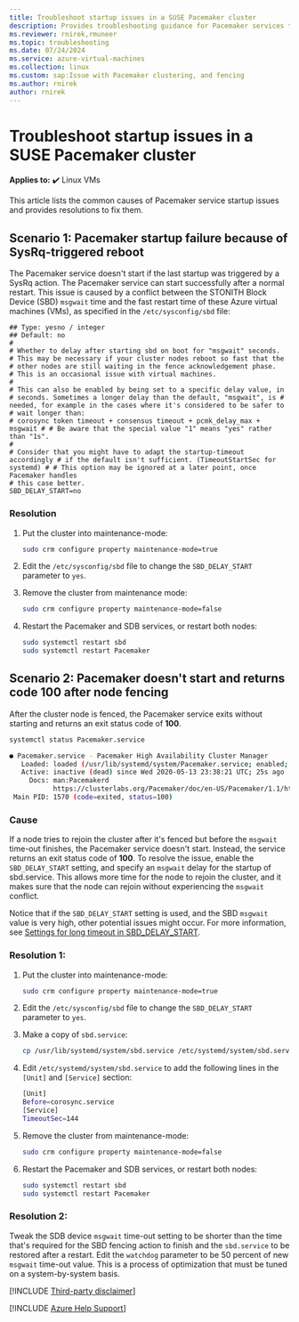 ```yaml
---
title: Troubleshoot startup issues in a SUSE Pacemaker cluster
description: Provides troubleshooting guidance for Pacemaker services that don't start
ms.reviewer: rnirek,rmuneer
ms.topic: troubleshooting
ms.date: 07/24/2024
ms.service: azure-virtual-machines
ms.collection: linux
ms.custom: sap:Issue with Pacemaker clustering, and fencing
ms.author: rnirek
author: rnirek
---
```


# Troubleshoot startup issues in a SUSE Pacemaker cluster

**Applies to:** :heavy_check_mark: Linux VMs

This article lists the common causes of Pacemaker service startup issues and provides resolutions to fix them.

## Scenario 1: Pacemaker startup failure because of SysRq-triggered reboot

The Pacemaker service doesn't start if the last startup was triggered by a SysRq action. The Pacemaker service can start successfully after a normal restart. This issue is caused by a conflict between the STONITH Block Device (SBD) `msgwait` time and the fast restart time of these Azure virtual machines (VMs), as specified in the `/etc/sysconfig/sbd` file:

```output
## Type: yesno / integer
## Default: no
#
# Whether to delay after starting sbd on boot for "msgwait" seconds.
# This may be necessary if your cluster nodes reboot so fast that the # other nodes are still waiting in the fence acknowledgement phase.
# This is an occasional issue with virtual machines.
#
# This can also be enabled by being set to a specific delay value, in # seconds. Sometimes a longer delay than the default, "msgwait", is # needed, for example in the cases where it's considered to be safer to 
# wait longer than:
# corosync token timeout + consensus timeout + pcmk_delay_max + msgwait # # Be aware that the special value "1" means "yes" rather than "1s".
#
# Consider that you might have to adapt the startup-timeout accordingly # if the default isn't sufficient. (TimeoutStartSec for systemd) # # This option may be ignored at a later point, once Pacemaker handles 
# this case better.
SBD_DELAY_START=no
```
### Resolution

1. Put the cluster into maintenance-mode:

   ```bash
   sudo crm configure property maintenance-mode=true
   ```
2. Edit the `/etc/sysconfig/sbd` file to change the `SBD_DELAY_START` parameter to `yes`.

3. Remove the cluster from maintenance mode:

   ```bash
   sudo crm configure property maintenance-mode=false
   ```
4. Restart the Pacemaker and SDB services, or restart both nodes:

   ```bash
   sudo systemctl restart sbd
   sudo systemctl restart Pacemaker
   ```

## Scenario 2:  Pacemaker doesn't start and returns code 100 after node fencing

After the cluster node is fenced, the Pacemaker service exits without starting and returns an exit status code of **100**.

   ```bash
   systemctl status Pacemaker.service
   
   ● Pacemaker.service - Pacemaker High Availability Cluster Manager
      Loaded: loaded (/usr/lib/systemd/system/Pacemaker.service; enabled; vendor preset: disabled)
      Active: inactive (dead) since Wed 2020-05-13 23:38:21 UTC; 25s ago
        Docs: man:Pacemakerd
              https://clusterlabs.org/Pacemaker/doc/en-US/Pacemaker/1.1/html-single/Pacemaker_Explained/index.html
    Main PID: 1570 (code=exited, status=100)
   ```

### Cause

If a node tries to rejoin the cluster after it's fenced but before the `msgwait` time-out finishes, the Pacemaker service doesn't start. Instead, the service returns an exit status code of **100**. To resolve the issue, enable the `SBD_DELAY_START` setting, and specify an `msgwait` delay for the startup of sbd.service. This allows more time for the node to rejoin the cluster, and it makes sure that the node can rejoin without experiencing the `msgwait` conflict. 

Notice that if the `SBD_DELAY_START` setting is used, and the SBD `msgwait` value is very high, other potential issues might occur. For more information, see [Settings for long timeout in SBD_DELAY_START](https://www.suse.com/support/kb/doc/?id=000019356).

### Resolution 1:

1. Put the cluster into maintenance-mode:

   ```bash
   sudo crm configure property maintenance-mode=true
   ```

2. Edit the `/etc/sysconfig/sbd` file to change the `SBD_DELAY_START` parameter to `yes`.

3. Make a copy of `sbd.service`:

   ```bash
   cp /usr/lib/systemd/system/sbd.service /etc/systemd/system/sbd.service
   ```

4. Edit `/etc/systemd/system/sbd.service` to add the following lines in the `[Unit]` and `[Service]` section:

   ```bash
   [Unit]
   Before=corosync.service
   [Service]
   TimeoutSec=144
   ```

5. Remove the cluster from maintenance-mode:

   ```bash
   sudo crm configure property maintenance-mode=false
   ```

6. Restart the Pacemaker and SDB services, or restart both nodes:

   ```bash
   sudo systemctl restart sbd
   sudo systemctl restart Pacemaker
   ```

### Resolution 2:
Tweak the SDB device `msgwait` time-out setting to be shorter than the time that's required for the SBD fencing action to finish and the `sbd.service` to be restored after a restart. Edit the `watchdog` parameter to be 50 percent of new `msgwait` time-out value. This is a process of optimization that must be tuned on a system-by-system basis.

[!INCLUDE [Third-party disclaimer](../../../includes/third-party-disclaimer.md)]

[!INCLUDE [Azure Help Support](../../../includes/azure-help-support.md)]
